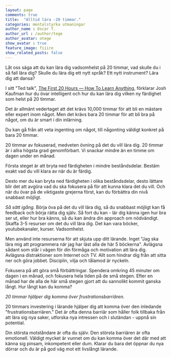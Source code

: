 ```yaml
---
layout: page
comments: true
title:  "Alltid lära -20 timmar."
categories: mentalstyrka utmaningar
author_name : Oscar T.
author_url : /author/tege
author_avatar: otege
show_avatar : true
feature_image: fiiire
show_related_posts: false
---
```



Låt oss säga att du kan lära dig vadsomhelst på 20 timmar, vad skulle du i så fall lära dig?
Skulle du lära dig ett nytt språk? Ett nytt instrument? Lära dig att dansa?

I sitt "Ted talk", 
[The First 20 Hours — How To Learn Anything](https://www.youtube.com/watch?v=5MgBikgcWnY), förklarar Josh Kaufman hur du övar intelligent och hur du kan lära dig vilken ny färdighet som helst på
20 timmar.

Det är allmänt vedertaget att det krävs 10,000 timmar för att bli en mästare eller expert inom något. Men det krävs bara 20 timmar för att bli bra på något, om du är smart i din inlärning.

Du kan gå från att veta ingenting om något, till någonting väldigt konkret på bara 20 timmar.

20 timmar av fokuserad, medveten övning på det du vill lära dig. 20 timmar är i allra högsta grad genomförbart. Vi snackar mindre än en timme om dagen under en månad.

Första steget är att bryta ned färdigheten i mindre beståndsdelar. Bestäm exakt vad du vill klara av när du är färdig.

Desto mer du kan bryta ned färdigheten i olika beståndsdelar, desto lättare blir det att avgöra vad du ska fokusera på för att kunna klara det du vill.
Och när du övar på de viktigaste grejerna först, kan du förbättra din nivå snabbast möjligt.

*Så sätt igång.* Börja öva på det du vill lära dig, så du snabbast möjligt kan få feedback och börja rätta dig själv.
Så fort du kan - lär dig känna igen hur bra ser ut, eller hur bra känns, så du kan ändra din approach om nödvändigt.
Skaffa 3-5 resurser om det du vill lära dig. Det kan vara böcker, youtubekanaler, kurser. Vadsomhelst.

Men använd inte resurserna för att skjuta upp ditt lärande. Inget "Jag ska lära mig att programmera när jag har läst alla de här 5 böckerna".
Avlägsna sådant som står i vägen för din förmåga och motivation att lära dig. Avlägsna distraktioner som
Internet och TV. Allt som hindrar dig från att sitta ner och göra jobbet. Disciplin, vilja och tålamod är nyckeln.

Fokusera på att göra små förbättringar. Spendera omkring 45 minuter om dagen i en månad, och fokusera hela tiden på de små stegen.
Efter en månad har de alla de här små stegen gjort att du sannolikt kommit ganska långt. Hur långt kan du komma?

*20 timmar hjälper dig komma över frustrationsbarriären.*

20 timmars investering i lärande hjälper dig att komma över den inledande "frustrationsbarriären." Det är ofta denna barriär som håller folk
tillbaka från att lära sig nya saker, utforska nya intressen och i slutändan - uppnå sin potential.

Din största motståndare är ofta du själv. Den största barriären är ofta emotionell. Väldigt mycket är vunnet om du kan komma över det där med att känna sig
pinsam, inkompetent eller dum. Klarar du bara det öppnar du nya dörrar och du är på god väg mot ett livslångt lärande.
